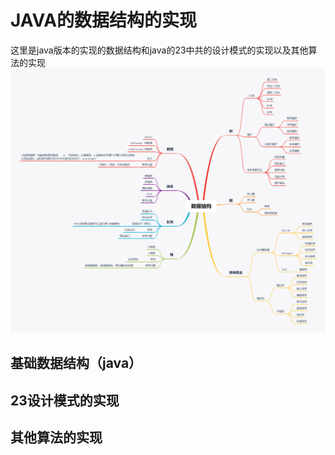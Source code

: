 # JAVA的数据结构的实现
这里是java版本的实现的数据结构和java的23中共的设计模式的实现以及其他算法的实现
 ![img](./picture/数据结构.png)

## 基础数据结构（java）

## 23设计模式的实现

## 其他算法的实现

